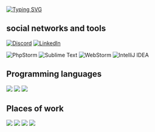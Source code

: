 [![Typing SVG](https://readme-typing-svg.demolab.com?font=Fira+Code&size=35&duration=2500&pause=1000&center=true&width=600&height=100&lines=PMMP-plugins+developer;TechnoBotyTeam+Owner;RWPE+Developer;SAVEME+Developer)](https://github.com/technoboty)

## social networks and tools

[![Discord](https://img.shields.io/badge/Discord-%235865F2.svg?style=for-the-badge&logo=discord&logoColor=white)](https://discord.gg/xzhUJ8wf9U)
[![LinkedIn](https://img.shields.io/badge/linkedin-%230077B5.svg?style=for-the-badge&logo=linkedin&logoColor=white)](https://www.linkedin.com/in/viacheslav-terziev-617482177/)

![PhpStorm](https://img.shields.io/badge/phpstorm-143?style=for-the-badge&logo=phpstorm&logoColor=black&color=black&labelColor=darkorchid)
![Sublime Text](https://img.shields.io/badge/sublime_text-%23575757.svg?style=for-the-badge&logo=sublime-text&logoColor=important)
![WebStorm](https://img.shields.io/badge/webstorm-143?style=for-the-badge&logo=webstorm&logoColor=white&color=black)
![IntelliJ IDEA](https://img.shields.io/badge/IntelliJIDEA-000000.svg?style=for-the-badge&logo=intellij-idea&logoColor=white)
## Programming languages

<img src="https://img.shields.io/static/v1?label=PHP&message=version 8.2&color=blue&style=for-the-badge&logo=php">
<img src="https://img.shields.io/static/v1?label=JavaScript&message=version ESNext&color=yellow&style=for-the-badge&logo=javascript">
<img src="https://img.shields.io/static/v1?label=Java&message=version 20&color=orange&style=for-the-badge&logo=java">

## Places of work

<img src="https://img.shields.io/static/v1?label=rwpe.ru&message=DEVELOPER&color=blueviolet">
<img src="https://img.shields.io/static/v1?label=saveme.pw&message=DEVELOPER&color=blueviolet">
<img src="https://img.shields.io/static/v1?label=summer-world.me&message=OWNER | DEVELOPER&color=blueviolet">
<img src="https://img.shields.io/static/v1?label=TechnoBotyTeam&message=OWNER | DEVELOPER&color=blueviolet">

